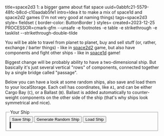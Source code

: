 title=space2d3 1: a bigger game about flat space
uuid=0abbfc21-5579-48fc-b8cd-c10aadab5fe1
intro=Idea it to make a mix of space1d and space2d2 games (I'm not very good at naming things)
tags=space2d3
style= fieldset { border-color: ButtonBorder }
styles=
created=2023-12-25
PROCESSOR=cmark-gfm --unsafe -e footnotes -e table -e strikethrough -e tasklist --strikethrough-double-tilde

You will be able to travel from planet to planet, buy and sell stuff (or, rather, exchange / barter things) - like in [space2d2][] game,
but also have components and fight other ships - like in [space1d][] game!

[space2d2]: http://alexey.shpakovsky.ru/en/#tag:space2d2
[space1d]: http://alexey.shpakovsky.ru/en/#tag:space1d

Biggest change will be probably ability to have a two-dimensional ship.
But basically it's just several vertical "rows" of components,
connected together by a single bridge called "passage".

Below you can have a look at some random ships,
also save and load them to your localStorage.
Each cell has coordinates, like `A1`,
and can be either Cargo Bay (`C`),
or a Ballast (`B`).
Ballast is added automatically to counter-weight components on the other side of the ship
(that's why ships look symmetrical and nice).

<div>
	<fieldset>
		<legend>Your Ship</legend>
		<div>
			<button id="save">Save Ship</button>
			<button id="random">Generate Random Ship</button>
			<button id="load">Load Ship</button>
		</div>
		<canvas id="myCanvas" width="500" height="500" style="background:black;border:2px groove ButtonBorder;"></canvas>
	</fieldset>
	<script src="space2d3-1-a-bigger-game-about-flat-space.js"></script>
<div>
